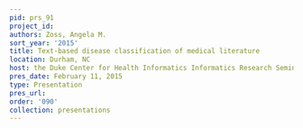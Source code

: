 ```yaml
---
pid: prs_91
project_id: 
authors: Zoss, Angela M.
sort_year: '2015'
title: Text-based disease classification of medical literature
location: Durham, NC
host: the Duke Center for Health Informatics Informatics Research Seminar Series
pres_date: February 11, 2015
type: Presentation
pres_url: 
order: '090'
collection: presentations
---
```

